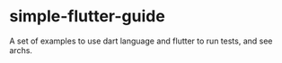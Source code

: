# simple-flutter-guide
A set of examples to use dart language and flutter to run tests, and see archs.
